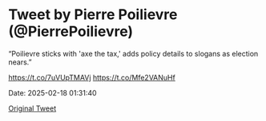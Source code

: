 # Tweet by Pierre Poilievre (@PierrePoilievre)

“Poilievre sticks with 'axe the tax,' adds policy details to slogans as election nears.” 

https://t.co/7uVUpTMAVj https://t.co/Mfe2VANuHf

Date: 2025-02-18 01:31:40

[Original Tweet](https://x.com/PierrePoilievre/status/1891661831858495488)
